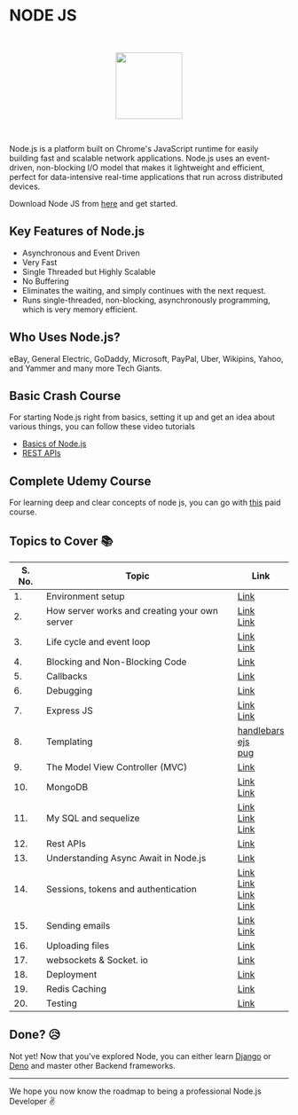 # NODE JS

<br>
<p align="center"><img src="https://i.ibb.co/1mY7cN5/1200px-Node-js-logo-svg.png" height="120"></p>
<br>

Node.js is a platform built on Chrome's JavaScript runtime for easily building fast and scalable network applications. Node.js uses an event-driven, non-blocking I/O model that makes it lightweight and efficient, perfect for data-intensive real-time applications that run across distributed devices. 

Download Node JS from [here](https://nodejs.org/en/download/) and get started. 

## Key Features of Node.js

* Asynchronous and Event Driven
* Very Fast
* Single Threaded but Highly Scalable
* No Buffering
* Eliminates the waiting, and simply continues with the next request. 
* Runs single-threaded, non-blocking, asynchronously programming, which is very memory efficient. 

## Who Uses Node.js?

eBay, General Electric, GoDaddy, Microsoft, PayPal, Uber, Wikipins, Yahoo, and Yammer and many more Tech Giants. 

## Basic Crash Course

For starting Node.js right from basics, setting it up and get an idea about various things, you can follow these video tutorials

* [Basics of Node.js](https://www.youtube.com/watch?v=w-7RQ46RgxU&list=PL4cUxeGkcC9gcy9lrvMJ75z9maRw4byYp)
* [REST APIs](https://www.youtube.com/watch?v=0oXYLzuucwE&list=PL55RiY5tL51q4D-B63KBnygU6opNPFk_q)

## Complete Udemy Course

For learning deep and clear concepts of node js, you can go with [this](https://www.udemy.com/course/the-complete-nodejs-developer-course-2/) paid course. 

## Topics to Cover :books:

| S. No. | Topic                                         | Link                                                                                                                                                                                                                                                           |
| ----- | --------------------------------------------- | -------------------------------------------------------------------------------------------------------------------------------------------------------------------------------------------------------------------------------------------------------------- |
| 1. | Environment setup                             | [Link](https://www.tutorialspoint.com/nodejs/nodejs_environment_setup.htm)                                                                                                                                                                                     |
| 2. | How server works and creating your own server | [Link](https://www.tutorialspoint.com/nodejs/nodejs_first_application.htm) <br> [Link](https://www.youtube.com/watch?v=YSyFSnisip0)                                                                                                                            |
| 3. | Life cycle and event loop                     | [Link](https://www.tutorialspoint.com/nodejs/nodejs_event_loop.htm) <br> [Link](https://www.youtube.com/watch?v=qZ_rLRsJ1tU)                                                                                                                                   |
| 4. | Blocking and Non-Blocking Code                | [Link](https://nodejs.org/en/docs/guides/dont-block-the-event-loop/)                                                                                                                                                                                           |
| 5. | Callbacks                                     | [Link](https://www.youtube.com/watch?v=ui4-OADfgIk)                                                                                                                                                                                                            |
| 6. | Debugging                                     | [Link](https://nodejs.org/en/docs/guides/debugging-getting-started/)                                                                                                                                                                                           |
| 7. | Express JS                                    | [Link](https://expressjs.com/en/starter/installing.html) <br> [Link](https://www.youtube.com/watch?v=L72fhGm1tfE)                                                                                                                                              |
| 8. | Templating                                    | [handlebars](https://handlebarsjs.com/)<br> [ejs](http://ejs.co/#docs) <br> [pug](https://pugjs.org/api/getting-started.html)                                                                                                                                  |
| 9. | The Model View Controller (MVC)               | [Link](https://developer.mozilla.org/en-US/docs/Glossary/MVC)                                                                                                                                                                                                  |
| 10. | MongoDB                                       | [Link](https://mongoosejs.com/docs/) <br> [Link](https://www.w3schools.com/nodejs/nodejs_mongodb.asp)                                                                                                                                                          |
| 11. | My SQL and sequelize                          | [Link](https://www.w3schools.com/sql/) <br> [Link](https://github.com/sidorares/node-mysql2) <br> [Link](http://docs.sequelizejs.com/)                                                                                                                         |
| 12. | Rest APIs                                     | [Link](https://www.youtube.com/watch?v=0oXYLzuucwE&list=PL55RiY5tL51q4D-B63KBnygU6opNPFk_q)                                                                                                                                                                    |
| 13. | Understanding Async Await in Node.js          | [Link](https://developer.mozilla.org/en-US/docs/Web/JavaScript/Reference/Statements/async_function)                                                                                                                                                            |
| 14. | Sessions, tokens and authentication           | [Link](https://www.quora.com/What-is-a-session-in-a-Web-Application) <br> [Link](https://developer.mozilla.org/en-US/docs/Web/HTTP/Cookies) <br> [Link](https://github.com/expressjs/session) <br> [Link](https://www.youtube.com/watch?v=7nafaH9SddU&t=1238s) |
| 15. | Sending emails                                | [Link](https://nodemailer.com/about/) <br> [Link](https://sendgrid.com/docs/)                                                                                                                                                                                  |
| 16. | Uploading files                               | [Link](https://www.youtube.com/watch?v=srPXMt1Q0nY)                                                                                                                                                                                                            |
| 17. | websockets & Socket. io                        | [Link](https://www.youtube.com/watch?v=jD7FnbI76Hg)                                                                                                                                                                                                            |
| 18. | Deployment                                    | [Link](https://devcenter.heroku.com/categories/reference)                                                                                                                                                                                                      |
| 19. | Redis Caching                                 | [Link](https://www.youtube.com/watch?v=oaJq1mQ3dFI)                                                                                                                                                                                                            |
| 20. | Testing                                       | [Link](https://www.youtube.com/watch?v=Bs68k6xfR3E)                                                                                                                                                                                                            |


## Done? :disappointed_relieved:
Not yet! Now that you've explored Node, you can either learn [Django](./DJANGO.md) or [Deno](./DENO.md) and master other Backend frameworks.

<hr>

We hope you now know the roadmap to being a professional Node.js Developer :v:
